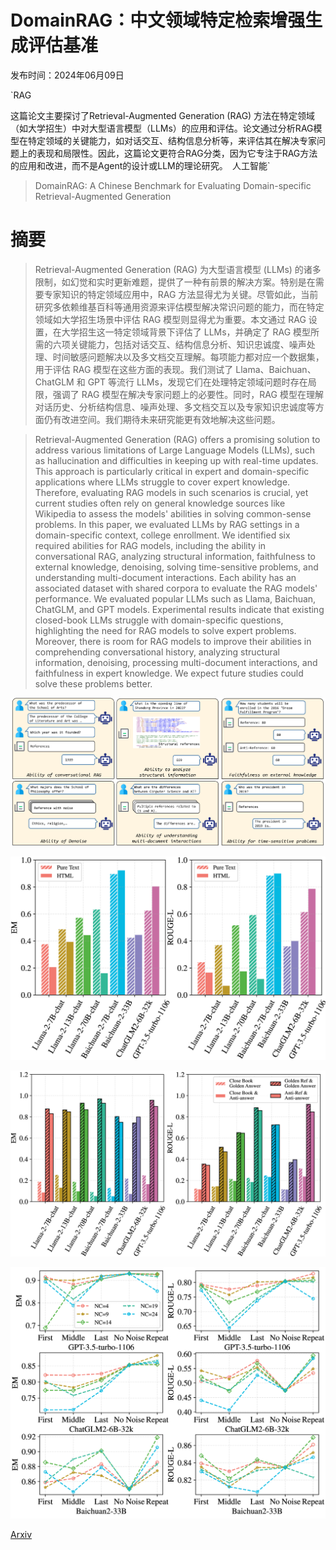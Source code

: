 # DomainRAG：中文领域特定检索增强生成评估基准

发布时间：2024年06月09日

`RAG

这篇论文主要探讨了Retrieval-Augmented Generation (RAG) 方法在特定领域（如大学招生）中对大型语言模型（LLMs）的应用和评估。论文通过分析RAG模型在特定领域的关键能力，如对话交互、结构信息分析等，来评估其在解决专家问题上的表现和局限性。因此，这篇论文更符合RAG分类，因为它专注于RAG方法的应用和改进，而不是Agent的设计或LLM的理论研究。` `人工智能`

> DomainRAG: A Chinese Benchmark for Evaluating Domain-specific Retrieval-Augmented Generation

# 摘要

> Retrieval-Augmented Generation (RAG) 为大型语言模型 (LLMs) 的诸多限制，如幻觉和实时更新难题，提供了一种有前景的解决方案。特别是在需要专家知识的特定领域应用中，RAG 方法显得尤为关键。尽管如此，当前研究多依赖维基百科等通用资源来评估模型解决常识问题的能力，而在特定领域如大学招生场景中评估 RAG 模型则显得尤为重要。本文通过 RAG 设置，在大学招生这一特定领域背景下评估了 LLMs，并确定了 RAG 模型所需的六项关键能力，包括对话交互、结构信息分析、知识忠诚度、噪声处理、时间敏感问题解决以及多文档交互理解。每项能力都对应一个数据集，用于评估 RAG 模型在这些方面的表现。我们测试了 Llama、Baichuan、ChatGLM 和 GPT 等流行 LLMs，发现它们在处理特定领域问题时存在局限，强调了 RAG 模型在解决专家问题上的必要性。同时，RAG 模型在理解对话历史、分析结构信息、噪声处理、多文档交互以及专家知识忠诚度等方面仍有改进空间。我们期待未来研究能更有效地解决这些问题。

> Retrieval-Augmented Generation (RAG) offers a promising solution to address various limitations of Large Language Models (LLMs), such as hallucination and difficulties in keeping up with real-time updates. This approach is particularly critical in expert and domain-specific applications where LLMs struggle to cover expert knowledge. Therefore, evaluating RAG models in such scenarios is crucial, yet current studies often rely on general knowledge sources like Wikipedia to assess the models' abilities in solving common-sense problems. In this paper, we evaluated LLMs by RAG settings in a domain-specific context, college enrollment. We identified six required abilities for RAG models, including the ability in conversational RAG, analyzing structural information, faithfulness to external knowledge, denoising, solving time-sensitive problems, and understanding multi-document interactions. Each ability has an associated dataset with shared corpora to evaluate the RAG models' performance. We evaluated popular LLMs such as Llama, Baichuan, ChatGLM, and GPT models. Experimental results indicate that existing closed-book LLMs struggle with domain-specific questions, highlighting the need for RAG models to solve expert problems. Moreover, there is room for RAG models to improve their abilities in comprehending conversational history, analyzing structural information, denoising, processing multi-document interactions, and faithfulness in expert knowledge. We expect future studies could solve these problems better.

![DomainRAG：中文领域特定检索增强生成评估基准](../../../paper_images/2406.05654/x1.png)

![DomainRAG：中文领域特定检索增强生成评估基准](../../../paper_images/2406.05654/x2.png)

![DomainRAG：中文领域特定检索增强生成评估基准](../../../paper_images/2406.05654/x3.png)

![DomainRAG：中文领域特定检索增强生成评估基准](../../../paper_images/2406.05654/x4.png)

[Arxiv](https://arxiv.org/abs/2406.05654)